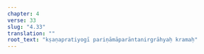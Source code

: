 ```yaml
---
chapter: 4
verse: 33
slug: "4.33"
translation: ""
root_text: "kṣaṇapratiyogī pariṇāmāparāntanirgrāhyaḥ kramaḥ"
---
```


